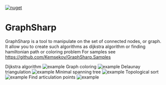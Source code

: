 [![nuget](https://img.shields.io/nuget/v/Kemsekov.GraphSharp.svg)](https://www.nuget.org/packages/Kemsekov.GraphSharp/) 
# GraphSharp
GraphSharp is a tool to manipulate on the set of connected nodes, or graph. 
It allow you to create such algorithms as dijkstra algorithm or finding hamiltonian path or coloring problem
For samples see https://github.com/Kemsekov/GraphSharp.Samples

Dijkstra algorithm
![example](https://user-images.githubusercontent.com/57869319/149961444-a0afc184-7119-4a8c-99de-4d15f587559f.jpg)
Graph coloring
![example](https://user-images.githubusercontent.com/57869319/161608380-1e82a976-16bc-4fca-a249-c5aa0efdb948.jpg)
Delaunay triangulation
![example](https://user-images.githubusercontent.com/57869319/174455462-f0a7b769-33b8-47b9-b6a6-2936c02f4cbb.jpg)
Minimal spanning tree
![example](https://user-images.githubusercontent.com/57869319/174455464-e4b8723b-0158-4a9c-ace1-a9e7dc423913.jpg)
Topological sort
![example](https://user-images.githubusercontent.com/57869319/174638380-b39624b7-8c99-4544-a69b-f99f589d72b4.jpg)
Find articulation points
![example](https://user-images.githubusercontent.com/57869319/176494620-2cb92342-aa2d-432f-bfc6-ca503017464d.jpg)

